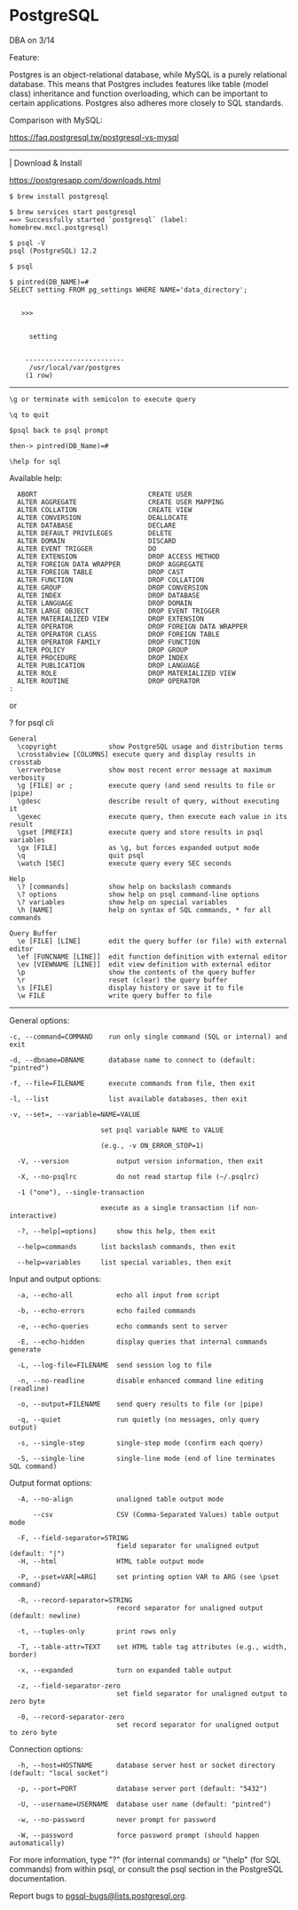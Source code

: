 # PostgreSQL

DBA on 3/14  

Feature:

Postgres is an object-relational database, while MySQL is a purely relational database. This means that Postgres includes features like table (model class) inheritance and function overloading, which can be important to certain applications. Postgres also adheres more closely to SQL standards.

Comparison with MySQL:

https://faq.postgresql.tw/postgresql-vs-mysql

-----------------------------------------------------------------------

| Download & Install

https://postgresapp.com/downloads.html

    $ brew install postgresql

    $ brew services start postgresql
    ==> Successfully started `postgresql` (label: homebrew.mxcl.postgresql)

    $ psql -V
    psql (PostgreSQL) 12.2
    
    $ psql
    
    $ pintred(DB_NAME)=# 
    SELECT setting FROM pg_settings WHERE NAME='data_directory';
         
  
       >>>
         
         
         setting     
         
         
        -------------------------
         /usr/local/var/postgres
        (1 row)



-----------------------------------------------------------------------

    \g or terminate with semicolon to execute query

    \q to quit

    $psql back to psql prompt

    then-> pintred(DB_Name)=#

    \help for sql

Available help:

      ABORT                            CREATE USER
      ALTER AGGREGATE                  CREATE USER MAPPING
      ALTER COLLATION                  CREATE VIEW
      ALTER CONVERSION                 DEALLOCATE
      ALTER DATABASE                   DECLARE
      ALTER DEFAULT PRIVILEGES         DELETE
      ALTER DOMAIN                     DISCARD
      ALTER EVENT TRIGGER              DO
      ALTER EXTENSION                  DROP ACCESS METHOD
      ALTER FOREIGN DATA WRAPPER       DROP AGGREGATE
      ALTER FOREIGN TABLE              DROP CAST
      ALTER FUNCTION                   DROP COLLATION
      ALTER GROUP                      DROP CONVERSION
      ALTER INDEX                      DROP DATABASE
      ALTER LANGUAGE                   DROP DOMAIN
      ALTER LARGE OBJECT               DROP EVENT TRIGGER
      ALTER MATERIALIZED VIEW          DROP EXTENSION
      ALTER OPERATOR                   DROP FOREIGN DATA WRAPPER
      ALTER OPERATOR CLASS             DROP FOREIGN TABLE
      ALTER OPERATOR FAMILY            DROP FUNCTION
      ALTER POLICY                     DROP GROUP
      ALTER PROCEDURE                  DROP INDEX
      ALTER PUBLICATION                DROP LANGUAGE
      ALTER ROLE                       DROP MATERIALIZED VIEW
      ALTER ROUTINE                    DROP OPERATOR
    :

or 

\? for psql cli

    General
      \copyright             show PostgreSQL usage and distribution terms
      \crosstabview [COLUMNS] execute query and display results in crosstab
      \errverbose            show most recent error message at maximum verbosity
      \g [FILE] or ;         execute query (and send results to file or |pipe)
      \gdesc                 describe result of query, without executing it
      \gexec                 execute query, then execute each value in its result
      \gset [PREFIX]         execute query and store results in psql variables
      \gx [FILE]             as \g, but forces expanded output mode
      \q                     quit psql
      \watch [SEC]           execute query every SEC seconds

    Help
      \? [commands]          show help on backslash commands
      \? options             show help on psql command-line options
      \? variables           show help on special variables
      \h [NAME]              help on syntax of SQL commands, * for all commands

    Query Buffer
      \e [FILE] [LINE]       edit the query buffer (or file) with external editor
      \ef [FUNCNAME [LINE]]  edit function definition with external editor
      \ev [VIEWNAME [LINE]]  edit view definition with external editor
      \p                     show the contents of the query buffer
      \r                     reset (clear) the query buffer
      \s [FILE]              display history or save it to file
      \w FILE                write query buffer to file

-----------------------------------------------------------------------
General options:

    -c, --command=COMMAND    run only single command (SQL or internal) and exit

    -d, --dbname=DBNAME      database name to connect to (default: "pintred")

    -f, --file=FILENAME      execute commands from file, then exit

    -l, --list               list available databases, then exit

    -v, --set=, --variable=NAME=VALUE

                           set psql variable NAME to VALUE
                           
                           (e.g., -v ON_ERROR_STOP=1)
                           
      -V, --version            output version information, then exit

      -X, --no-psqlrc          do not read startup file (~/.psqlrc)

      -1 ("one"), --single-transaction

                           execute as a single transaction (if non-interactive)
                           
      -?, --help[=options]     show this help, then exit

      --help=commands      list backslash commands, then exit
      
      --help=variables     list special variables, then exit

Input and output options:

      -a, --echo-all           echo all input from script

      -b, --echo-errors        echo failed commands

      -e, --echo-queries       echo commands sent to server

      -E, --echo-hidden        display queries that internal commands generate

      -L, --log-file=FILENAME  send session log to file

      -n, --no-readline        disable enhanced command line editing (readline)

      -o, --output=FILENAME    send query results to file (or |pipe)

      -q, --quiet              run quietly (no messages, only query output)

      -s, --single-step        single-step mode (confirm each query)

      -S, --single-line        single-line mode (end of line terminates SQL command)


Output format options:

      -A, --no-align           unaligned table output mode

          --csv                CSV (Comma-Separated Values) table output mode

      -F, --field-separator=STRING
                               field separator for unaligned output (default: "|")
      -H, --html               HTML table output mode

      -P, --pset=VAR[=ARG]     set printing option VAR to ARG (see \pset command)

      -R, --record-separator=STRING
                               record separator for unaligned output (default: newline)

      -t, --tuples-only        print rows only

      -T, --table-attr=TEXT    set HTML table tag attributes (e.g., width, border)

      -x, --expanded           turn on expanded table output

      -z, --field-separator-zero
                               set field separator for unaligned output to zero byte

      -0, --record-separator-zero
                               set record separator for unaligned output to zero byte

Connection options:

      -h, --host=HOSTNAME      database server host or socket directory (default: "local socket")

      -p, --port=PORT          database server port (default: "5432")

      -U, --username=USERNAME  database user name (default: "pintred")

      -w, --no-password        never prompt for password

      -W, --password           force password prompt (should happen automatically)

For more information, type "\?" (for internal commands) or "\help" (for SQL
commands) from within psql, or consult the psql section in the PostgreSQL
documentation.

Report bugs to <pgsql-bugs@lists.postgresql.org>.


